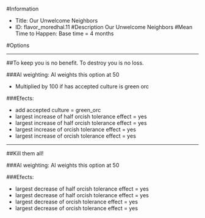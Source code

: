 #Information
 - Title: Our Unwelcome Neighbors
 - ID: flavor_moredhal.11
#Description
Our Unwelcome Neighbors
#Mean Time to Happen:
Base time = 4 months

#Options

___
##To keep you is no benefit. To destroy you is no loss.

###AI weighting:
AI weights this option at 50
 - Multiplied by 100 if has accepted culture is green orc


###Efects:<ul><li>add accepted culture = green_orc</li><li>largest increase of half orcish tolerance effect = yes</li><li>largest increase of half orcish tolerance effect = yes</li><li>largest increase of orcish tolerance effect = yes</li><li>largest increase of orcish tolerance effect = yes</li></ul>

___
##Kill them all!

###AI weighting:
AI weights this option at 50


###Efects:<ul><li>largest decrease of half orcish tolerance effect = yes</li><li>largest decrease of half orcish tolerance effect = yes</li><li>largest decrease of orcish tolerance effect = yes</li><li>largest decrease of orcish tolerance effect = yes</li></ul>
